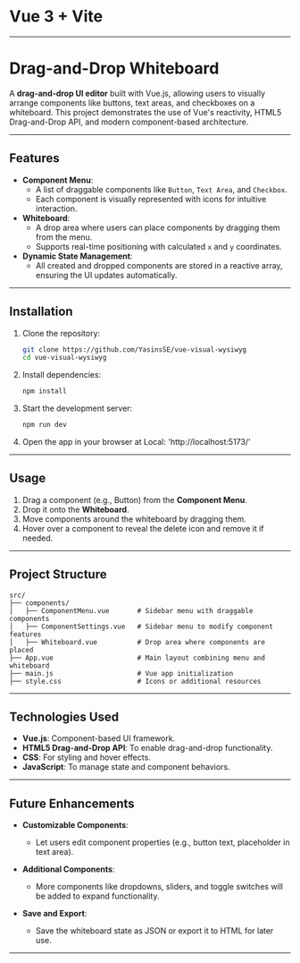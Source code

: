 # Vue 3 + Vite

---

# Drag-and-Drop Whiteboard

A **drag-and-drop UI editor** built with Vue.js, allowing users to visually arrange components like buttons, text areas, and checkboxes on a whiteboard. This project demonstrates the use of Vue's reactivity, HTML5 Drag-and-Drop API, and modern component-based architecture.

---

## Features

- **Component Menu**:
  - A list of draggable components like `Button`, `Text Area`, and `Checkbox`.
  - Each component is visually represented with icons for intuitive interaction.
- **Whiteboard**:
  - A drop area where users can place components by dragging them from the menu.
  - Supports real-time positioning with calculated `x` and `y` coordinates.
- **Dynamic State Management**:
  - All created and dropped components are stored in a reactive array, ensuring the UI updates automatically.

---

## Installation

1. Clone the repository:

   ```bash
   git clone https://github.com/YasinsSE/vue-visual-wysiwyg
   cd vue-visual-wysiwyg
   ```

2. Install dependencies:

   ```bash
   npm install
   ```

3. Start the development server:

   ```bash
   npm run dev
   ```

4. Open the app in your browser at Local: 'http://localhost:5173/'

---

## Usage

1. Drag a component (e.g., Button) from the **Component Menu**.
2. Drop it onto the **Whiteboard**.
3. Move components around the whiteboard by dragging them.
4. Hover over a component to reveal the delete icon and remove it if needed.

---

## Project Structure

```plaintext
src/
├── components/
│   ├── ComponentMenu.vue       # Sidebar menu with draggable components
│   ├── ComponentSettings.vue   # Sidebar menu to modify component features
│   ├── Whiteboard.vue          # Drop area where components are placed
├── App.vue                     # Main layout combining menu and whiteboard
├── main.js                     # Vue app initialization
├── style.css                   # Icons or additional resources
```

---

## Technologies Used

- **Vue.js**: Component-based UI framework.
- **HTML5 Drag-and-Drop API**: To enable drag-and-drop functionality.
- **CSS**: For styling and hover effects.
- **JavaScript**: To manage state and component behaviors.

---

## Future Enhancements

- **Customizable Components**:

  - Let users edit component properties (e.g., button text, placeholder in text area).

- **Additional Components**:

  - More components like dropdowns, sliders, and toggle switches will be added to expand functionality.

- **Save and Export**:
  - Save the whiteboard state as JSON or export it to HTML for later use.

---
